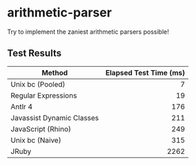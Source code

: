 arithmetic-parser
======

Try to implement the zaniest arithmetic parsers possible!

Test Results
------

Method | Elapsed Test Time (ms)
--- | ---:
Unix bc (Pooled) | 7
Regular Expressions | 19
Antlr 4 | 176
Javassist Dynamic Classes | 211
JavaScript (Rhino) | 249
Unix bc (Naive) | 315
JRuby | 2262
